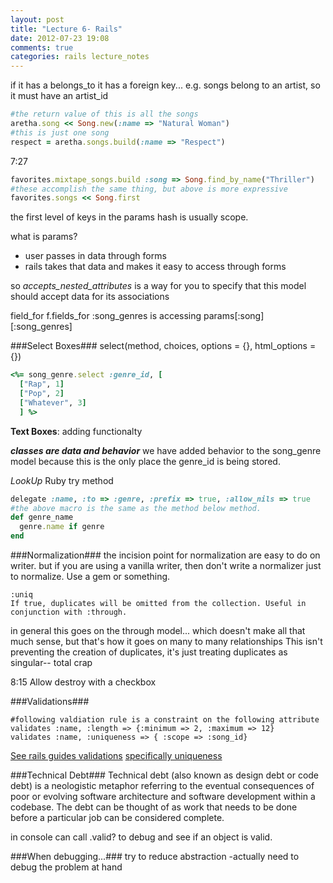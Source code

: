 ```yaml
---
layout: post
title: "Lecture 6- Rails"
date: 2012-07-23 19:08
comments: true
categories: rails lecture_notes
---
```


if it has a belongs_to it has a foreign key...
e.g. songs belong to an artist, so it must have an artist_id

```ruby
#the return value of this is all the songs 
aretha.song << Song.new(:name => "Natural Woman")
#this is just one song
respect = aretha.songs.build(:name => "Respect")
```

7:27
```ruby 
favorites.mixtape_songs.build :song => Song.find_by_name("Thriller")
#these accomplish the same thing, but above is more expressive
favorites.songs << Song.first
```

the first level of keys in the params hash is usually scope. 

what is params?
- user passes in data through forms
- rails takes that data and makes it easy to access through forms

so *accepts_nested_attributes* is a way for you to specify that this model should accept data for its associations

field_for
f.fields_for :song_genres
is accessing params[:song][:song_genres]

###Select Boxes###
select(method, choices, options = {}, html_options = {})
``` ruby
<%= song_genre.select :genre_id, [
  ["Rap", 1]
  ["Pop", 2]
  ["Whatever", 3]
  ] %>
```
**Text Boxes**:
adding functionalty 

***classes are data and behavior***
we have added behavior to the song_genre model because this is the only place the genre_id is being stored. 

*LookUp* Ruby try method

```ruby Delegate
delegate :name, :to => :genre, :prefix => true, :allow_nils => true
#the above macro is the same as the method below method.
def genre_name
  genre.name if genre
end
```

###Normalization###
the incision point for normalization are easy to do on writer. but if you are using a vanilla writer, then don't write a normalizer just to normalize. Use a gem or something.

```
:uniq
If true, duplicates will be omitted from the collection. Useful in conjunction with :through.
```
in general this goes on the through model... which doesn't make all that much sense, but that's how it goes on many to many relationships
This isn't preventing the creation of duplicates, it's just treating duplicates as singular-- total crap

8:15
Allow destroy
with a checkbox

###Validations###
```
#following valdiation rule is a constraint on the following attribute
validates :name, :length => {:minimum => 2, :maximum => 12}
validates :name, :uniqueness => { :scope => :song_id}
```
[See rails guides validations](http://guides.rubyonrails.org/active_record_validations_callbacks.html)
[specifically uniqueness](http://guides.rubyonrails.org/active_record_validations_callbacks.html#uniqueness)

###Technical Debt###
Technical debt (also known as design debt or code debt) is a neologistic metaphor referring to the eventual consequences of poor or evolving software architecture and software development within a codebase. The debt can be thought of as work that needs to be done before a particular job can be considered complete.

in console can call .valid? to debug and see if an object is valid.

###When debugging...###
try to reduce abstraction
-actually need to debug the problem at hand